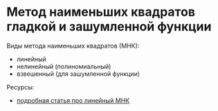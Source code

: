 # Метод наименьших квадратов гладкой и зашумленной функции

Виды метода наименьших квадратов (МНК):
* линейный
* нелинейный (полиномиальный)
* взвешенный (для зашумленной функции)

Ресурсы:
* [подробная статья про линейный МНК](https://habr.com/ru/articles/672540/)
